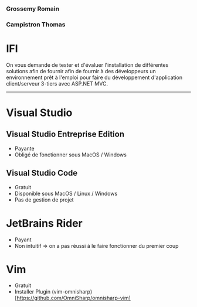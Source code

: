 ### Grossemy Romain
### Campistron Thomas

IFI
===

On vous demande de tester et d'évaluer l'installation de différentes solutions afin de fournir afin de fournir à des développeurs un environnement prêt à l'emploi pour faire du développement d'application client/serveur 3-tiers avec ASP.NET MVC.

------------------

Visual Studio
=============

Visual Studio Entreprise Edition
--------------------------------

* Payante
* Obligé de fonctionner sous MacOS / Windows

Visual Studio Code
------------------

* Gratuit
* Disponible sous MacOS / Linux / Windows
* Pas de gestion de projet

JetBrains Rider
===============

* Payant
* Non intuitif => on a pas réussi à le faire fonctionner du premier coup

Vim
===

* Gratuit
* Installer Plugin (vim-omnisharp)[https://github.com/OmniSharp/omnisharp-vim]

